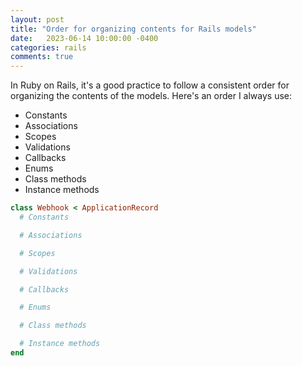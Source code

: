 ```yaml
---
layout: post
title: "Order for organizing contents for Rails models"
date:   2023-06-14 10:00:00 -0400
categories: rails
comments: true
---
```


In Ruby on Rails, it's a good practice to follow a consistent order for organizing the contents of the models. Here's an order I always use:

- Constants
- Associations
- Scopes
- Validations
- Callbacks
- Enums
- Class methods
- Instance methods

```ruby
class Webhook < ApplicationRecord
  # Constants

  # Associations

  # Scopes

  # Validations

  # Callbacks

  # Enums

  # Class methods

  # Instance methods
end
```
